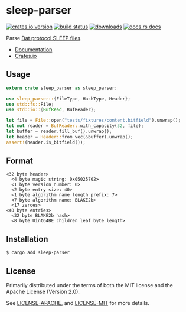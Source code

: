 # sleep-parser
[![crates.io version][1]][2] [![build status][3]][4]
[![downloads][5]][6] [![docs.rs docs][7]][8]

Parse [Dat protocol SLEEP
files](https://github.com/datproject/docs/blob/master/papers/sleep.md).

- [Documentation][8]
- [Crates.io][2]

## Usage
```rust
extern crate sleep_parser as sleep_parser;

use sleep_parser::{FileType, HashType, Header};
use std::fs::File;
use std::io::{BufRead, BufReader};

let file = File::open("tests/fixtures/content.bitfield").unwrap();
let mut reader = BufReader::with_capacity(32, file);
let buffer = reader.fill_buf().unwrap();
let header = Header::from_vec(&buffer).unwrap();
assert!(header.is_bitfield());
```

## Format
```txt,ignore
<32 byte header>
  <4 byte magic string: 0x05025702>
  <1 byte version number: 0>
  <2 byte entry size: 40>
  <1 byte algorithm name length prefix: 7>
  <7 byte algorithm name: BLAKE2b>
  <17 zeroes>
<40 byte entries>
  <32 byte BLAKE2b hash>
  <8 byte Uint64BE children leaf byte length>
```

## Installation
```sh
$ cargo add sleep-parser
```

## License
Primarily distributed under the terms of both the MIT license and the Apache
License (Version 2.0).

See [LICENSE-APACHE](./LICENSE-APACHE), and [LICENSE-MIT](./LICENSE-MIT) for
more details.

[1]: https://img.shields.io/crates/v/sleep-parser.svg?style=flat-square
[2]: https://crates.io/crates/sleep-parser
[3]: https://img.shields.io/travis/datrs/sleep-parser.svg?style=flat-square
[4]: https://travis-ci.org/datrs/sleep-parser
[5]: https://img.shields.io/crates/d/sleep-parser.svg?style=flat-square
[6]: https://crates.io/crates/sleep-parser
[7]: https://docs.rs/sleep-parser/badge.svg
[8]: https://docs.rs/sleep-parser
